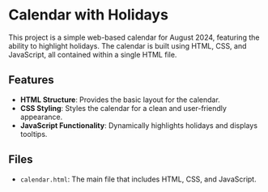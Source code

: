 # Calendar with Holidays

This project is a simple web-based calendar for August 2024, featuring the ability to highlight holidays. The calendar is built using HTML, CSS, and JavaScript, all contained within a single HTML file.

## Features

- **HTML Structure**: Provides the basic layout for the calendar.
- **CSS Styling**: Styles the calendar for a clean and user-friendly appearance.
- **JavaScript Functionality**: Dynamically highlights holidays and displays tooltips.

## Files

- `calendar.html`: The main file that includes HTML, CSS, and JavaScript.
